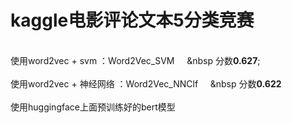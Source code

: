 # kaggle电影评论文本5分类竞赛
\
使用word2vec + svm ：Word2Vec_SVM  &nbsp;&nbsp;&nbsp;&nbsp;&nbsp 分数**0.627**;
\
\
使用word2vec + 神经网络 ：Word2Vec_NNClf  &nbsp;&nbsp;&nbsp;&nbsp;&nbsp 分数**0.622**\
\
使用huggingface上面预训练好的bert模型

